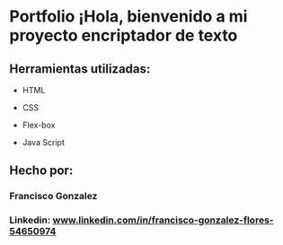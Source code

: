 # Portfolio ¡Hola, bienvenido a mi proyecto encriptador de texto

## Herramientas utilizadas:

* HTML

* CSS

* Flex-box

* Java Script

## Hecho por:

### Francisco Gonzalez 

### Linkedin: www.linkedin.com/in/francisco-gonzalez-flores-54650974